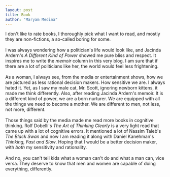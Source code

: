 ```yaml
---
layout: post
title: Book
author: "Maryam Medina"
---
```



I don't like to rate books, I thoroughly pick what I want to read, and mostly they are non-fictions, a so-called boring for some.<br>
<br>
I was always wondering how a politician's life would look like, and Jacinda Ardern's *A Different Kind of Power* showed me pure bliss and respect. It inspires me to write the *memoir* column in this very blog. I am sure that if there are a lot of politicians like her, the world would feel less frightening.<br>
<br>
As a woman, I always see, from the media or entertainment shows, how we are pictured as less rational decision makers. How sensitive we are. I always hated it. Yet, as I saw my male cat, Mr. Scott, ignoring newborn kittens, it made me think differently. Also, after reading Jacinda Ardern's memoir. It is a different kind of power, we are a born nurturer. We are equipped with all the things we need to become a mother. We are different to men, not less, not more, different.<br>
<br>
Those things said by the media made me read more books in cognitive thinking. Rolf Dobelli's *The Art of Thinking Clearly* is a very light read that came up with a lot of cognitive errors. It mentioned a lot of Nassim Taleb's *The Black Swan* and now I am reading it along with Daniel Kanehman's *Thinking, Fast and Slow*. Hoping that I would be a better decision maker, with *both* my sensitivity and rationality.<br>
<br>
And no, you can't tell kids what a woman can't do and what a man can, vice versa. They deserve to know that men and women are capable of doing everything, differently. 